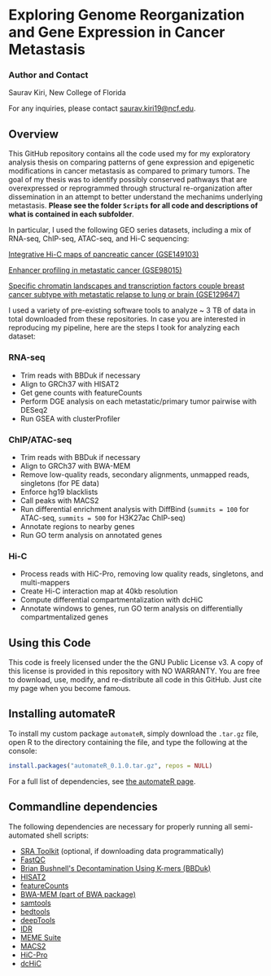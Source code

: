 # Exploring Genome Reorganization and Gene Expression in Cancer Metastasis

### Author and Contact
Saurav Kiri, New College of Florida

For any inquiries, please contact [saurav.kiri19@ncf.edu](mailto:saurav.kiri19@ncf.edu).

## Overview
This GitHub repository contains all the code used my for my exploratory analysis thesis on comparing patterns of gene expression and epigenetic modifications in cancer metastasis as compared to primary tumors. The goal of my thesis was to identify possibly conserved pathways that are overexpressed or reprogrammed through structural re-organization after dissemination in an attempt to better understand the mechanims underlying metastasis. **Please see the folder `Scripts` for all code and descriptions of what is contained in each subfolder**.

In particular, I used the following GEO series datasets, including a mix of RNA-seq, ChIP-seq, ATAC-seq, and Hi-C sequencing:

[Integrative Hi-C maps of pancreatic cancer (GSE149103)](https://www.ncbi.nlm.nih.gov/geo/query/acc.cgi?acc=GSE149103)

[Enhancer profiling in metastatic cancer (GSE98015)](https://www.ncbi.nlm.nih.gov/geo/query/acc.cgi?acc=GSE98015)

[Specific chromatin landscapes and transcription factors couple breast cancer subtype with metastatic relapse to lung or brain (GSE129647)](https://www.ncbi.nlm.nih.gov/geo/query/acc.cgi?acc=GSE129647)

I used a variety of pre-existing software tools to analyze ~ 3 TB of data in total downloaded from these repositories. In case you are interested in reproducing my pipeline, here are the steps I took for analyzing each dataset:

### RNA-seq
* Trim reads with BBDuk if necessary
* Align to GRCh37 with HISAT2
* Get gene counts with featureCounts
* Perform DGE analysis on each metastatic/primary tumor pairwise with DESeq2
* Run GSEA with clusterProfiler
  

### ChIP/ATAC-seq
* Trim reads with BBDuk if necessary
* Align to GRCh37 with BWA-MEM
* Remove low-quality reads, secondary alignments, unmapped reads, singletons (for PE data)
* Enforce hg19 blacklists
* Call peaks with MACS2
* Run differential enrichment analysis with DiffBind (`summits = 100` for ATAC-seq, `summits = 500` for H3K27ac ChIP-seq)
* Annotate regions to nearby genes
* Run GO term analysis on annotated genes

### Hi-C
* Process reads with HiC-Pro, removing low quality reads, singletons, and multi-mappers
* Create Hi-C interaction map at 40kb resolution
* Compute differential compartmentalization with dcHiC
* Annotate windows to genes, run GO term analysis on differentially compartmentalized genes

## Using this Code
This code is freely licensed under the the GNU Public License v3. A copy of this license is provided in this repository with NO WARRANTY. You are free to download, use, modify, and re-distribute all code in this GitHub. Just cite my page when you become famous.

## Installing automateR
To install my custom package `automateR`, simply download the `.tar.gz` file, open R to the directory containing the file, and type the following at the console:

``` r
install.packages("automateR_0.1.0.tar.gz", repos = NULL)
```
For a full list of dependencies, see [the automateR page](scripts/automateR/).


## Commandline dependencies
The following dependencies are necessary for properly running all semi-automated shell scripts:
* [SRA Toolkit](https://github.com/ncbi/sra-tools) (optional, if downloading data programmatically)
* [FastQC](https://www.bioinformatics.babraham.ac.uk/projects/fastqc/)
* [Brian Bushnell's Decontamination Using K-mers (BBDuk)](https://sourceforge.net/projects/bbmap/)
* [HISAT2](https://github.com/DaehwanKimLab/hisat2)
* [featureCounts](https://subread.sourceforge.net)
* [BWA-MEM (part of BWA package)](https://github.com/lh3/bwa)
* [samtools](https://github.com/samtools/samtools)
* [bedtools](https://github.com/arq5x/bedtools2)
* [deepTools](https://github.com/deeptools/deepTools)
* [IDR](https://github.com/nboley/idr/tree/master)
* [MEME Suite](https://meme-suite.org/meme/doc/download.html)
* [MACS2](https://github.com/macs3-project/MACS)
* [HiC-Pro](https://github.com/nservant/HiC-Pro)
* [dcHiC](https://github.com/ay-lab/dcHiC)